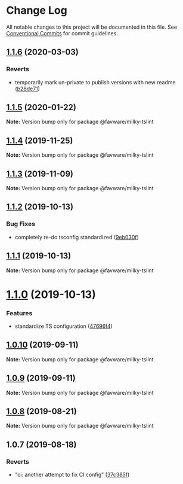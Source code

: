 # Change Log

All notable changes to this project will be documented in this file.
See [Conventional Commits](https://conventionalcommits.org) for commit guidelines.

## [1.1.6](https://github.com/favware/node-packages/compare/@favware/milky-tslint@1.1.5...@favware/milky-tslint@1.1.6) (2020-03-03)

### Reverts

- temporarily mark un-private to publish versions with new readme ([b28de71](https://github.com/favware/node-packages/commit/b28de7170e5d3fe052c5a4cfbe9fa1d1fd5b03ac))

## [1.1.5](https://github.com/favware/node-packages/compare/@favware/milky-tslint@1.1.4...@favware/milky-tslint@1.1.5) (2020-01-22)

**Note:** Version bump only for package @favware/milky-tslint

## [1.1.4](https://github.com/favware/node-packages/compare/@favware/milky-tslint@1.1.3...@favware/milky-tslint@1.1.4) (2019-11-25)

**Note:** Version bump only for package @favware/milky-tslint

## [1.1.3](https://github.com/favware/node-packages/compare/@favware/milky-tslint@1.1.2...@favware/milky-tslint@1.1.3) (2019-11-09)

**Note:** Version bump only for package @favware/milky-tslint

## [1.1.2](https://github.com/favware/node-packages/compare/@favware/milky-tslint@1.1.1...@favware/milky-tslint@1.1.2) (2019-10-13)

### Bug Fixes

- completely re-do tsconfig standardized ([9eb030f](https://github.com/favware/node-packages/commit/9eb030fdf1deb75d5ae8b273d0e9c359bcb985a1))

## [1.1.1](https://github.com/favware/node-packages/compare/@favware/milky-tslint@1.1.0...@favware/milky-tslint@1.1.1) (2019-10-13)

**Note:** Version bump only for package @favware/milky-tslint

# [1.1.0](https://github.com/favware/node-packages/compare/@favware/milky-tslint@1.0.10...@favware/milky-tslint@1.1.0) (2019-10-13)

### Features

- standardize TS configuration ([47696f4](https://github.com/favware/node-packages/commit/47696f4e1dd2632b305ff9789cdd6c473fa709ca))

## [1.0.10](https://github.com/favware/node-packages/compare/@favware/milky-tslint@1.0.9...@favware/milky-tslint@1.0.10) (2019-09-11)

**Note:** Version bump only for package @favware/milky-tslint

## [1.0.9](https://github.com/favware/node-packages/compare/@favware/milky-tslint@1.0.8...@favware/milky-tslint@1.0.9) (2019-09-11)

**Note:** Version bump only for package @favware/milky-tslint

## [1.0.8](https://github.com/favware/node-packages/compare/@favware/milky-tslint@1.0.7...@favware/milky-tslint@1.0.8) (2019-08-21)

**Note:** Version bump only for package @favware/milky-tslint

## 1.0.7 (2019-08-18)

### Reverts

- "ci: another attempt to fix CI config" ([37c385f](https://github.com/favware/node-packages/commit/37c385f))
